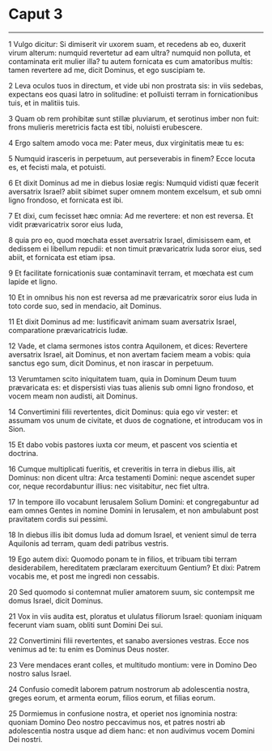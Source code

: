 # Caput 3

***

1 Vulgo dicitur: Si dimiserit vir uxorem suam, et recedens ab eo, duxerit virum alterum: numquid revertetur ad eam ultra? numquid non polluta, et contaminata erit mulier illa? tu autem fornicata es cum amatoribus multis: tamen revertere ad me, dicit Dominus, et ego suscipiam te.

2 Leva oculos tuos in directum, et vide ubi non prostrata sis: in viis sedebas, expectans eos quasi latro in solitudine: et polluisti terram in fornicationibus tuis, et in malitiis tuis.

3 Quam ob rem prohibitæ sunt stillæ pluviarum, et serotinus imber non fuit: frons mulieris meretricis facta est tibi, noluisti erubescere.

4 Ergo saltem amodo voca me: Pater meus, dux virginitatis meæ tu es:

5 Numquid irasceris in perpetuum, aut perseverabis in finem? Ecce locuta es, et fecisti mala, et potuisti.

6 Et dixit Dominus ad me in diebus Iosiæ regis: Numquid vidisti quæ fecerit aversatrix Israel? abiit sibimet super omnem montem excelsum, et sub omni ligno frondoso, et fornicata est ibi.

7 Et dixi, cum fecisset hæc omnia: Ad me revertere: et non est reversa. Et vidit prævaricatrix soror eius Iuda,

8 quia pro eo, quod mœchata esset aversatrix Israel, dimisissem eam, et dedissem ei libellum repudii: et non timuit prævaricatrix Iuda soror eius, sed abiit, et fornicata est etiam ipsa.

9 Et facilitate fornicationis suæ contaminavit terram, et mœchata est cum lapide et ligno.

10 Et in omnibus his non est reversa ad me prævaricatrix soror eius Iuda in toto corde suo, sed in mendacio, ait Dominus.

11 Et dixit Dominus ad me: Iustificavit animam suam aversatrix Israel, comparatione prævaricatricis Iudæ.

12 Vade, et clama sermones istos contra Aquilonem, et dices: Revertere aversatrix Israel, ait Dominus, et non avertam faciem meam a vobis: quia sanctus ego sum, dicit Dominus, et non irascar in perpetuum.

13 Verumtamen scito iniquitatem tuam, quia in Dominum Deum tuum prævaricata es: et dispersisti vias tuas alienis sub omni ligno frondoso, et vocem meam non audisti, ait Dominus.

14 Convertimini filii revertentes, dicit Dominus: quia ego vir vester: et assumam vos unum de civitate, et duos de cognatione, et introducam vos in Sion.

15 Et dabo vobis pastores iuxta cor meum, et pascent vos scientia et doctrina.

16 Cumque multiplicati fueritis, et creveritis in terra in diebus illis, ait Dominus: non dicent ultra: Arca testamenti Domini: neque ascendet super cor, neque recordabuntur illius: nec visitabitur, nec fiet ultra.

17 In tempore illo vocabunt Ierusalem Solium Domini: et congregabuntur ad eam omnes Gentes in nomine Domini in Ierusalem, et non ambulabunt post pravitatem cordis sui pessimi.

18 In diebus illis ibit domus Iuda ad domum Israel, et venient simul de terra Aquilonis ad terram, quam dedi patribus vestris.

19 Ego autem dixi: Quomodo ponam te in filios, et tribuam tibi terram desiderabilem, hereditatem præclaram exercituum Gentium? Et dixi: Patrem vocabis me, et post me ingredi non cessabis.

20 Sed quomodo si contemnat mulier amatorem suum, sic contempsit me domus Israel, dicit Dominus.

21 Vox in viis audita est, ploratus et ululatus filiorum Israel: quoniam iniquam fecerunt viam suam, obliti sunt Domini Dei sui.

22 Convertimini filii revertentes, et sanabo aversiones vestras. Ecce nos venimus ad te: tu enim es Dominus Deus noster.

23 Vere mendaces erant colles, et multitudo montium: vere in Domino Deo nostro salus Israel.

24 Confusio comedit laborem patrum nostrorum ab adolescentia nostra, greges eorum, et armenta eorum, filios eorum, et filias eorum.

25 Dormiemus in confusione nostra, et operiet nos ignominia nostra: quoniam Domino Deo nostro peccavimus nos, et patres nostri ab adolescentia nostra usque ad diem hanc: et non audivimus vocem Domini Dei nostri.

